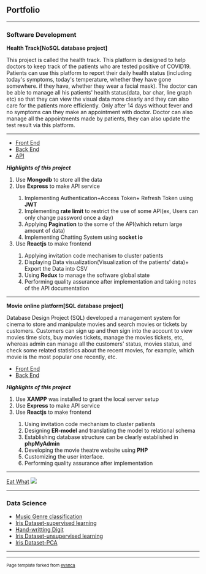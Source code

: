 ## Portfolio

---

### Software Development

**Health Track[NoSQL database project]**
<p>This project is called the health track. This platform is designed to help doctors to keep track of the patients who are tested positive of COVID19.  Patients can use this platform to report their daily health status (including today's symptoms, today's temperature, whether they have gone somewhere. if they have, whether they wear a facial mask). The doctor can be able to manage all his patients' health status(data, bar char, line graph etc) so that they can view the visual data more clearly and they can also care for the patients more efficiently. Only after 14 days without fever and no symptoms can they make an appointment with doctor. Doctor can also manage all the appointments made by patients, they can also update the test result via this platform.  </p>

---
- [Front End](https://github.com/liyishanamy/healthtrackingplatform_frontend)
- [Back End](https://github.com/liyishanamy/healthInformation_backend)
- [API](https://docs.google.com/document/d/15rplKs8JGBj297dSzQFhMPIbVfc3abBbPUhmvtrWwfU/edit)

***Highlights of this project***
<ol>
  <li>Use <strong>Mongodb</strong> to store all the data</li>
  <li>Use <strong>Express</strong> to make API service</li>
  <ol>
    <li>Implementing Authentication+Access Token+ Refresh Token using <strong>JWT</strong></li>
    <li>Implementing <strong>rate limit</strong> to restrict the use of some API(ex, Users can only change password once a day)
    <li>Applying <strong>Pagination</strong> to the some of the API(which return large amount of data)</li>
    <li>Implementing Chatting System using <strong>socket io</strong></li>
     
  </ol>
  <li>Use <strong>Reactjs</strong> to make frontend</li>
  <ol>
    <li>Applying invitation code mechanism to cluster patients</li>
    <li>Displaying Data visualization(Visualization of the patients' data)+ Export the Data into CSV</li>
    <li>Using <strong>Redux</strong> to manage the software global state</li>
    <li>Performing quality assurance after implementation and taking notes of the API documentation</li>
    
  </ol>
</ol>


---
**Movie online platform[SQL database project]**
<p>Database Design Project (SQL) developed a management system for cinema to store and manipulate movies and search movies or tickets by customers.  Customers can sign up and then sign into the account to view movies time slots, buy movies tickets, manage the movies tickets, etc, whereas admin can manage all the customers' status, movies status, and check some related statistics about the recent movies, for example, which movie is the most popular one recently, etc. </p>

- [Front End](https://github.com/liyishanamy/movie)
- [Back End](https://github.com/liyishanamy/movie)

***Highlights of this project***
<ol>
  <li>Use <strong>XAMPP</strong> was installed to grant the local server setup</li>
  <li>Use <strong>Express</strong> to make API service</li>
  <li>Use <strong>Reactjs</strong> to make frontend</li>
  <ol>
    <li>Using invitation code mechanism to cluster patients</li>
    <li>Designing <strong>ER-model</strong> and translating the model to relational schema</li>
    <li>Establishing database structure can be clearly established in <strong>phpMyAdmin</strong></li>
    <li>Developing the movie theatre website using <strong>PHP</strong></li>
    <li>Customizing the user interface.</li>
    <li>Performing quality assurance after implementation</li>
  
    
  </ol>
</ol>

---
[Eat What](http://example.com/)
<img src="images/dummy_thumbnail.jpg?raw=true"/>

---

### Data Science

- [Music Genre classification](https://github.com/astralcai/music-genre-classification)
- [Iris Dataset-supervised learning](https://github.com/liyishanamy/iris-dataset)
- [Hand-writting Digit](https://github.com/liyishanamy/neuralNetwork-handWrittenDigit)
- [Iris Dataset-unsupervised learning](https://github.com/liyishanamy/iris_LVQ)
- [Iris Dataset-PCA](https://github.com/liyishanamy/iris_LVQ)


---




---
<p style="font-size:11px">Page template forked from <a href="https://github.com/evanca/quick-portfolio">evanca</a></p>
<!-- Remove above link if you don't want to attibute -->
